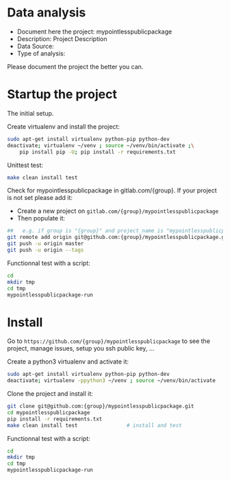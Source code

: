 # Data analysis
- Document here the project: mypointlesspublicpackage
- Description: Project Description
- Data Source:
- Type of analysis:

Please document the project the better you can.

# Startup the project

The initial setup.

Create virtualenv and install the project:
```bash
sudo apt-get install virtualenv python-pip python-dev
deactivate; virtualenv ~/venv ; source ~/venv/bin/activate ;\
    pip install pip -U; pip install -r requirements.txt
```

Unittest test:
```bash
make clean install test
```

Check for mypointlesspublicpackage in gitlab.com/{group}.
If your project is not set please add it:

- Create a new project on `gitlab.com/{group}/mypointlesspublicpackage`
- Then populate it:

```bash
##   e.g. if group is "{group}" and project_name is "mypointlesspublicpackage"
git remote add origin git@github.com:{group}/mypointlesspublicpackage.git
git push -u origin master
git push -u origin --tags
```

Functionnal test with a script:

```bash
cd
mkdir tmp
cd tmp
mypointlesspublicpackage-run
```

# Install

Go to `https://github.com/{group}/mypointlesspublicpackage` to see the project, manage issues,
setup you ssh public key, ...

Create a python3 virtualenv and activate it:

```bash
sudo apt-get install virtualenv python-pip python-dev
deactivate; virtualenv -ppython3 ~/venv ; source ~/venv/bin/activate
```

Clone the project and install it:

```bash
git clone git@github.com:{group}/mypointlesspublicpackage.git
cd mypointlesspublicpackage
pip install -r requirements.txt
make clean install test                # install and test
```
Functionnal test with a script:

```bash
cd
mkdir tmp
cd tmp
mypointlesspublicpackage-run
```
